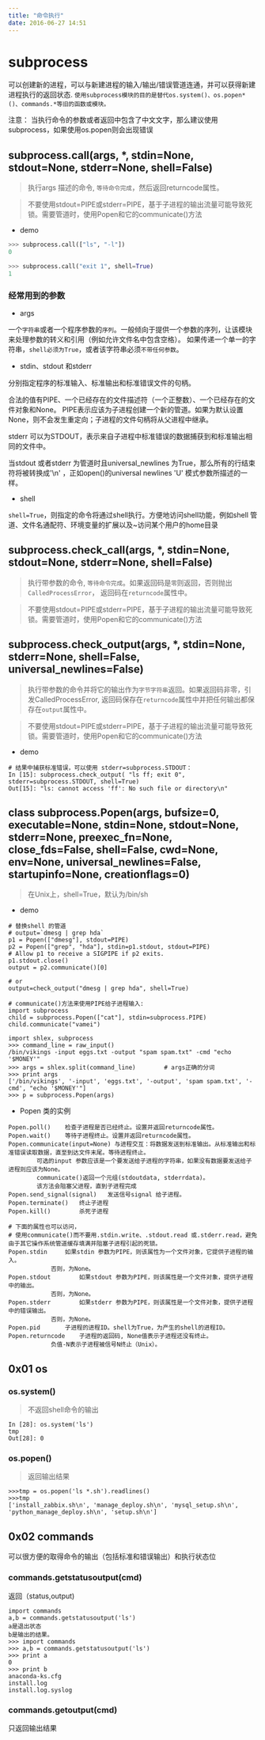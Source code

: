 ```yaml
---
title: "命令执行"
date: 2016-06-27 14:51
---
```



# subprocess

可以创建新的进程，可以与新建进程的输入/输出/错误管道连通，并可以获得新建进程执行的返回状态. `使用subprocess模块的目的是替代os.system()、os.popen*()、commands.*等旧的函数或模块。`

注意： 当执行命令的参数或者返回中包含了中文文字，那么建议使用subprocess，如果使用os.popen则会出现错误

## subprocess.call(args, *, stdin=None, stdout=None, stderr=None, shell=False)

> 执行args 描述的命令, `等待命令完成`，然后返回returncode属性。 

> 不要使用stdout=PIPE或stderr=PIPE，基于子进程的输出流量可能导致死锁。需要管道时，使用Popen和它的communicate()方法

* demo

```python
>>> subprocess.call(["ls", "-l"])
0

>>> subprocess.call("exit 1", shell=True)
1
```

### 经常用到的参数

* args 

一个`字符串`或者一个程序参数的`序列`。一般倾向于提供一个参数的序列，让该模块来处理参数的转义和引用（例如允许文件名中包含空格）。
如果传递一个单一的字符串，`shell必须为True`，或者该字符串必须`不带任何参数`。

* stdin、stdout 和stderr 

分别指定程序的标准输入、标准输出和标准错误文件的句柄。

合法的值有PIPE、一个已经存在的文件描述符（一个正整数）、一个已经存在的文件对象和None。
PIPE表示应该为子进程创建一个新的管道。如果为默认设置None，则不会发生重定向；子进程的文件句柄将从父进程中继承。

stderr 可以为STDOUT，表示来自子进程中标准错误的数据捕获到和标准输出相同的文件中。

当stdout 或者stderr 为管道时且universal_newlines 为True，那么所有的行结束符将被转换成'\n' ，正如open()的universal newlines 'U' 模式参数所描述的一样。

* shell 

`shell=True`，则指定的命令将通过shell执行。方便地访问shell功能，例如shell 管道、文件名通配符、环境变量的扩展以及~访问某个用户的home目录

## subprocess.check_call(args, *, stdin=None, stdout=None, stderr=None, shell=False)

> 执行带参数的命令, `等待命令完成`。如果返回码是`零`则返回，否则抛出`CalledProcessError`， 返回码在`returncode`属性中。

> 不要使用stdout=PIPE或stderr=PIPE，基于子进程的输出流量可能导致死锁。需要管道时，使用Popen和它的communicate()方法

## subprocess.check_output(args, *, stdin=None, stderr=None, shell=False, universal_newlines=False)

> 执行带参数的命令并将它的输出作为`字节字符串`返回。如果返回码非零，引发CalledProcessError, 返回码保存在`returncode`属性中并把任何输出都保存在`output`属性中。

> 不要使用stdout=PIPE或stderr=PIPE，基于子进程的输出流量可能导致死锁。需要管道时，使用Popen和它的communicate()方法

* demo

```
# 结果中捕获标准错误，可以使用 stderr=subprocess.STDOUT：
In [15]: subprocess.check_output( "ls ff; exit 0", stderr=subprocess.STDOUT, shell=True)
Out[15]: "ls: cannot access 'ff': No such file or directory\n"
```

## class subprocess.Popen(args, bufsize=0, executable=None, stdin=None, stdout=None, stderr=None, preexec_fn=None, close_fds=False, shell=False, cwd=None, env=None, universal_newlines=False, startupinfo=None, creationflags=0)

> 在Unix上，shell=True，默认为/bin/sh

* demo 

```
# 替换shell 的管道
# output=`dmesg | grep hda`
p1 = Popen(["dmesg"], stdout=PIPE)
p2 = Popen(["grep", "hda"], stdin=p1.stdout, stdout=PIPE)
# Allow p1 to receive a SIGPIPE if p2 exits.
p1.stdout.close()  		
output = p2.communicate()[0]

# or
output=check_output("dmesg | grep hda", shell=True)

# communicate()方法来使用PIPE给子进程输入:
import subprocess
child = subprocess.Popen(["cat"], stdin=subprocess.PIPE)
child.communicate("vamei")

import shlex, subprocess
>>> command_line = raw_input()
/bin/vikings -input eggs.txt -output "spam spam.txt" -cmd "echo '$MONEY'"
>>> args = shlex.split(command_line)		# args正确的分词
>>> print args
['/bin/vikings', '-input', 'eggs.txt', '-output', 'spam spam.txt', '-cmd', "echo '$MONEY'"]
>>> p = subprocess.Popen(args)
```

* Popen 类的实例

```
Popen.poll()	检查子进程是否已经终止。设置并返回returncode属性。
Popen.wait()	等待子进程终止。设置并返回returncode属性。
Popen.communicate(input=None) 与进程交互：将数据发送到标准输出。从标准输出和标准错误读取数据，直至到达文件末尾。等待进程终止。
		可选的input 参数应该是一个要发送给子进程的字符串，如果没有数据要发送给子进程则应该为None。
		communicate()返回一个元组(stdoutdata, stderrdata)。
		该方法会阻塞父进程，直到子进程完成
Popen.send_signal(signal)	发送信号signal 给子进程。
Popen.terminate()	终止子进程
Popen.kill()		杀死子进程

# 下面的属性也可以访问， 
# 使用communicate()而不要用.stdin.write、.stdout.read 或.stderr.read，避免由于其它操作系统管道缓存填满并阻塞子进程引起的死锁。
Popen.stdin		如果stdin 参数为PIPE，则该属性为一个文件对象，它提供子进程的输入。
			否则，为None。
Popen.stdout		如果stdout 参数为PIPE，则该属性是一个文件对象，提供子进程中的输出。
			否则，为None。
Popen.stderr		如果stderr 参数为PIPE，则该属性是一个文件对象，提供子进程中的错误输出。
			否则，为None。
Popen.pid		子进程的进程ID。shell为True，为产生的shell的进程ID。
Popen.returncode	子进程的返回码, None值表示子进程还没有终止。
			负值-N表示子进程被信号N终止（Unix）。
```

## 0x01 os

### os.system()

> 不返回shell命令的输出

```
In [28]: os.system('ls')
tmp
Out[28]: 0
```

### os.popen()

> 返回输出结果

```
>>>tmp = os.popen('ls *.sh').readlines()  
>>>tmp  
['install_zabbix.sh\n', 'manage_deploy.sh\n', 'mysql_setup.sh\n', 'python_manage_deploy.sh\n', 'setup.sh\n'] 
```

## 0x02 commands

可以很方便的取得命令的输出（包括标准和错误输出）和执行状态位

### commands.getstatusoutput(cmd)   

返回（status,output)

```
import commands
a,b = commands.getstatusoutput('ls')
a是退出状态
b是输出的结果。
>>> import commands
>>> a,b = commands.getstatusoutput('ls')
>>> print a
0
>>> print b
anaconda-ks.cfg
install.log
install.log.syslog
```

### commands.getoutput(cmd)        

只返回输出结果


